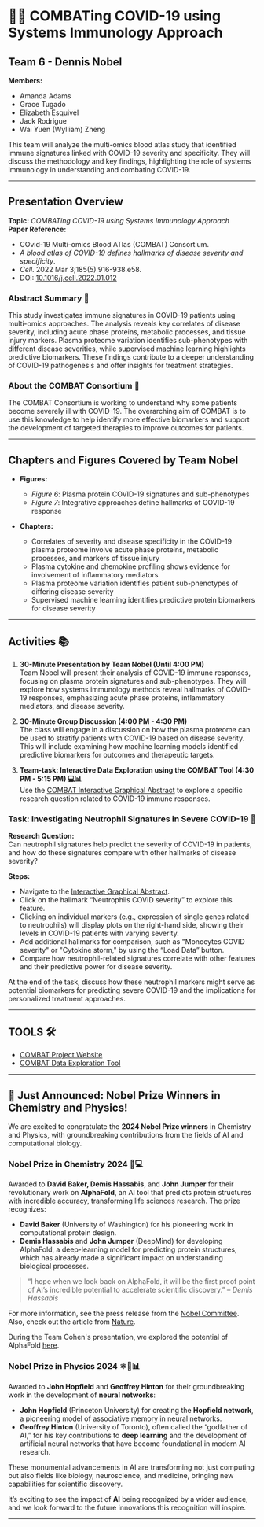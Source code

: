 # 💪🧬 COMBATing COVID-19 using Systems Immunology Approach

## Team 6 - Dennis Nobel

**Members:**
- Amanda Adams
- Grace Tugado
- Elizabeth Esquivel
- Jack Rodrigue
- Wai Yuen (Wylliam) Zheng

This team will analyze the multi-omics blood atlas study that identified immune signatures linked with COVID-19 severity and specificity. They will discuss the methodology and key findings, highlighting the role of systems immunology in understanding and combating COVID-19.

---

## Presentation Overview

**Topic:** *COMBATing COVID-19 using Systems Immunology Approach*  
**Paper Reference:**  
- COvid-19 Multi-omics Blood ATlas (COMBAT) Consortium.  
- *A blood atlas of COVID-19 defines hallmarks of disease severity and specificity*.  
- *Cell*. 2022 Mar 3;185(5):916-938.e58.  
- DOI: [10.1016/j.cell.2022.01.012](https://doi.org/10.1016/j.cell.2022.01.012)

### Abstract Summary 📄

This study investigates immune signatures in COVID-19 patients using multi-omics approaches. The analysis reveals key correlates of disease severity, including acute phase proteins, metabolic processes, and tissue injury markers. Plasma proteome variation identifies sub-phenotypes with different disease severities, while supervised machine learning highlights predictive biomarkers. These findings contribute to a deeper understanding of COVID-19 pathogenesis and offer insights for treatment strategies.

### About the COMBAT Consortium 💪

The COMBAT Consortium is working to understand why some patients become severely ill with COVID-19. The overarching aim of COMBAT is to use this knowledge to help identify more effective biomarkers and support the development of targeted therapies to improve outcomes for patients.

---

## Chapters and Figures Covered by Team Nobel

- **Figures:**  
  - *Figure 6*: Plasma protein COVID-19 signatures and sub-phenotypes  
  - *Figure 7*: Integrative approaches define hallmarks of COVID-19 response

- **Chapters:**  
  - Correlates of severity and disease specificity in the COVID-19 plasma proteome involve acute phase proteins, metabolic processes, and markers of tissue injury  
  - Plasma cytokine and chemokine profiling shows evidence for involvement of inflammatory mediators  
  - Plasma proteome variation identifies patient sub-phenotypes of differing disease severity  
  - Supervised machine learning identifies predictive protein biomarkers for disease severity

---

## Activities 📚

1. **30-Minute Presentation by Team Nobel (Until 4:00 PM)**  
   Team Nobel will present their analysis of COVID-19 immune responses, focusing on plasma protein signatures and sub-phenotypes. They will explore how systems immunology methods reveal hallmarks of COVID-19 responses, emphasizing acute phase proteins, inflammatory mediators, and disease severity.

2. **30-Minute Group Discussion (4:00 PM - 4:30 PM)**  
   The class will engage in a discussion on how the plasma proteome can be used to stratify patients with COVID-19 based on disease severity. This will include examining how machine learning models identified predictive biomarkers for outcomes and therapeutic targets.

3. **Team-task: Interactive Data Exploration using the COMBAT Tool (4:30 PM - 5:15 PM) 💻📊**  
   Use the [COMBAT Interactive Graphical Abstract](https://mlv.combat.ox.ac.uk/) to explore a specific research question related to COVID-19 immune responses.

### Task: Investigating Neutrophil Signatures in Severe COVID-19 🧬

**Research Question:**  
Can neutrophil signatures help predict the severity of COVID-19 in patients, and how do these signatures compare with other hallmarks of disease severity?

**Steps:**
- Navigate to the [Interactive Graphical Abstract](https://mlv.combat.ox.ac.uk/).
- Click on the hallmark “Neutrophils COVID severity” to explore this feature.
- Clicking on individual markers (e.g., expression of single genes related to neutrophils) will display plots on the right-hand side, showing their levels in COVID-19 patients with varying severity.
- Add additional hallmarks for comparison, such as "Monocytes COVID severity" or "Cytokine storm," by using the “Load Data” button.
- Compare how neutrophil-related signatures correlate with other features and their predictive power for disease severity.

At the end of the task, discuss how these neutrophil markers might serve as potential biomarkers for predicting severe COVID-19 and the implications for personalized treatment approaches.

---

## TOOLS 🛠️

- [COMBAT Project Website](https://www.combat.ox.ac.uk/)
- [COMBAT Data Exploration Tool](https://mlv.combat.ox.ac.uk/)

---

## 🏅 Just Announced: Nobel Prize Winners in Chemistry and Physics!

We are excited to congratulate the **2024 Nobel Prize winners** in Chemistry and Physics, with groundbreaking contributions from the fields of AI and computational biology.

### Nobel Prize in Chemistry 2024 🧬💻

Awarded to **David Baker, Demis Hassabis**, and **John Jumper** for their revolutionary work on **AlphaFold**, an AI tool that predicts protein structures with incredible accuracy, transforming life sciences research. The prize recognizes:
- **David Baker** (University of Washington) for his pioneering work in computational protein design.
- **Demis Hassabis** and **John Jumper** (DeepMind) for developing AlphaFold, a deep-learning model for predicting protein structures, which has already made a significant impact on understanding biological processes.

> “I hope when we look back on AlphaFold, it will be the first proof point of AI’s incredible potential to accelerate scientific discovery.” – *Demis Hassabis*

For more information, see the press release from the [Nobel Committee](https://www.nobelprize.org/prizes/chemistry/2024/press-release/).  
Also, check out the article from [Nature](https://www.nature.com/articles/d41586-024-03214-7).

During the Team Cohen's presentation, we explored the potential of AlphaFold [here](https://github.com/atomiclaboratory/systems_immunology_course_2024/tree/main/Course%20Materials/MODULE%203%20-%20Weeks%204-6/team%204%20Irun%20Cohen#3b-using-alphafold-to-improve-hiv-vaccine-design).

### Nobel Prize in Physics 2024 ⚛️🧠📊

Awarded to **John Hopfield** and **Geoffrey Hinton** for their groundbreaking work in the development of **neural networks**:
- **John Hopfield** (Princeton University) for creating the **Hopfield network**, a pioneering model of associative memory in neural networks.
- **Geoffrey Hinton** (University of Toronto), often called the “godfather of AI,” for his key contributions to **deep learning** and the development of artificial neural networks that have become foundational in modern AI research.

These monumental advancements in AI are transforming not just computing but also fields like biology, neuroscience, and medicine, bringing new capabilities for scientific discovery.  

It’s exciting to see the impact of **AI** being recognized by a wider audience, and we look forward to the future innovations this recognition will inspire.

---